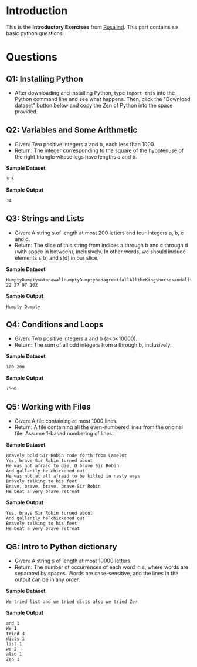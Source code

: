 # Introduction

This is the **Introductory Exercises** from [Rosalind](http://rosalind.info/problems/topics/introductory-exercises/). 
This part contains six basic python questions

# Questions

## Q1: Installing Python
  - After downloading and installing Python, type `import this` into the Python command line and see what happens. 
Then, click the "Download dataset" button below and copy the Zen of Python into the space provided.

## Q2: Variables and Some Arithmetic

  - Given: Two positive integers a and b, each less than 1000.  
  - Return: The integer corresponding to the square of the hypotenuse of the right triangle whose legs have lengths a and b.

**Sample Dataset**
```
3 5
```
**Sample Output**
```
34
```

## Q3: Strings and Lists

  - Given: A string s of length at most 200 letters and four integers a, b, c and d.
  - Return: The slice of this string from indices a through b and c through d (with space in between), 
inclusively. In other words, we should include elements s[b] and s[d] in our slice.

**Sample Dataset**
```
HumptyDumptysatonawallHumptyDumptyhadagreatfallAlltheKingshorsesandalltheKingsmenCouldntputHumptyDumptyinhisplaceagain.  
22 27 97 102
```
**Sample Output**
```
Humpty Dumpty
```

## Q4: Conditions and Loops

  - Given: Two positive integers a and b (a<b<10000).
  - Return: The sum of all odd integers from a through b, inclusively.

**Sample Dataset**
```
100 200
```
**Sample Output**
```
7500
```


## Q5: Working with Files

  - Given: A file containing at most 1000 lines.
  - Return: A file containing all the even-numbered lines from the original file. Assume 1-based numbering of lines.

**Sample Dataset**
```
Bravely bold Sir Robin rode forth from Camelot
Yes, brave Sir Robin turned about
He was not afraid to die, O brave Sir Robin
And gallantly he chickened out
He was not at all afraid to be killed in nasty ways
Bravely talking to his feet
Brave, brave, brave, brave Sir Robin
He beat a very brave retreat
```
**Sample Output**
```
Yes, brave Sir Robin turned about
And gallantly he chickened out
Bravely talking to his feet
He beat a very brave retreat
```

## Q6: Intro to Python dictionary

  - Given: A string s of length at most 10000 letters.
  - Return: The number of occurrences of each word in s, where words are separated by spaces. Words are case-sensitive, and the lines in the output can be in any order.

**Sample Dataset**
```
We tried list and we tried dicts also we tried Zen
```
**Sample Output**
```
and 1
We 1
tried 3
dicts 1
list 1
we 2
also 1
Zen 1
```
